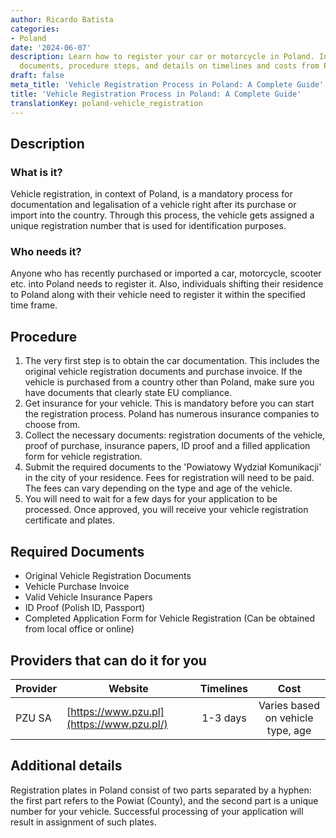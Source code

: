 ```yaml
---
author: Ricardo Batista
categories:
- Poland
date: '2024-06-07'
description: Learn how to register your car or motorcycle in Poland. Includes required
  documents, procedure steps, and details on timelines and costs from PZU SA provider.
draft: false
meta_title: 'Vehicle Registration Process in Poland: A Complete Guide'
title: 'Vehicle Registration Process in Poland: A Complete Guide'
translationKey: poland-vehicle_registration
---
```



## Description
### What is it?
Vehicle registration, in context of Poland, is a mandatory process for documentation and legalisation of a vehicle right after its purchase or import into the country. Through this process, the vehicle gets assigned a unique registration number that is used for identification purposes.

### Who needs it?
Anyone who has recently purchased or imported a car, motorcycle, scooter etc. into Poland needs to register it. Also, individuals shifting their residence to Poland along with their vehicle need to register it within the specified time frame.

## Procedure
1. The very first step is to obtain the car documentation. This includes the original vehicle registration documents and purchase invoice. If the vehicle is purchased from a country other than Poland, make sure you have documents that clearly state EU compliance.
2. Get insurance for your vehicle. This is mandatory before you can start the registration process. Poland has numerous insurance companies to choose from.
3. Collect the necessary documents: registration documents of the vehicle, proof of purchase, insurance papers, ID proof and a filled application form for vehicle registration.
4. Submit the required documents to the 'Powiatowy Wydział Komunikacji' in the city of your residence. Fees for registration will need to be paid. The fees can vary depending on the type and age of the vehicle.
5. You will need to wait for a few days for your application to be processed. Once approved, you will receive your vehicle registration certificate and plates.

## Required Documents
- Original Vehicle Registration Documents
- Vehicle Purchase Invoice
- Valid Vehicle Insurance Papers
- ID Proof (Polish ID, Passport)
- Completed Application Form for Vehicle Registration (Can be obtained from local office or online)

## Providers that can do it for you

| Provider        |     Website     |     Timelines    |       Cost      |
| --------------- | --------------- |  :-------------: | :-------------: |
| PZU SA         |  [https://www.pzu.pl](https://www.pzu.pl/)       |      1-3 days     |        Varies based on vehicle type, age        |

## Additional details
Registration plates in Poland consist of two parts separated by a hyphen: the first part refers to the Powiat (County), and the second part is a unique number for your vehicle. Successful processing of your application will result in assignment of such plates.